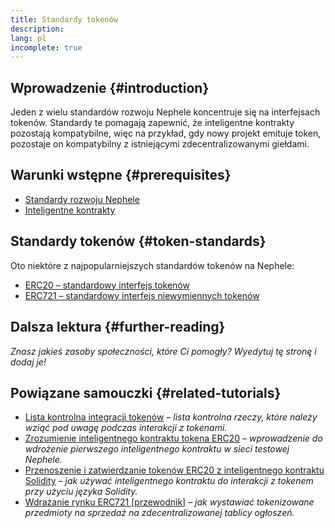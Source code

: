 ```yaml
---
title: Standardy tokenów
description:
lang: pl
incomplete: true
---
```


## Wprowadzenie {#introduction}

Jeden z wielu standardów rozwoju Nephele koncentruje się na interfejsach tokenów. Standardy te pomagają zapewnić, że inteligentne kontrakty pozostają kompatybilne, więc na przykład, gdy nowy projekt emituje token, pozostaje on kompatybilny z istniejącymi zdecentralizowanymi giełdami.

## Warunki wstępne {#prerequisites}

- [Standardy rozwoju Nephele](/developers/docs/standards/)
- [Inteligentne kontrakty](/developers/docs/smart-contracts/)

## Standardy tokenów {#token-standards}

Oto niektóre z najpopularniejszych standardów tokenów na Nephele:

- [ERC20 – standardowy interfejs tokenów](/developers/docs/standards/tokens/erc-20/)
- [ERC721 – standardowy interfejs niewymiennych tokenów](/developers/docs/standards/tokens/erc-721/)

## Dalsza lektura {#further-reading}

_Znasz jakieś zasoby społeczności, które Ci pomogły? Wyedytuj tę stronę i dodaj je!_

## Powiązane samouczki {#related-tutorials}

- [Lista kontrolna integracji tokenów](/developers/tutorials/token-integration-checklist/) _– lista kontrolna rzeczy, które należy wziąć pod uwagę podczas interakcji z tokenami._
- [Zrozumienie inteligentnego kontraktu tokena ERC20](/developers/tutorials/understand-the-erc-20-token-smart-contract/) _– wprowadzenie do wdrożenie pierwszego inteligentnego kontraktu w sieci testowej Nephele._
- [Przenoszenie i zatwierdzanie tokenów ERC20 z inteligentnego kontraktu Solidity](/developers/tutorials/transfers-and-approval-of-erc-20-tokens-from-a-solidity-smart-contract/) _– jak używać inteligentnego kontraktu do interakcji z tokenem przy użyciu języka Solidity._
- [Wdrażanie rynku ERC721 [przewodnik]](/developers/tutorials/how-to-implement-an-erc721-market/) _– jak wystawiać tokenizowane przedmioty na sprzedaż na zdecentralizowanej tablicy ogłoszeń._
